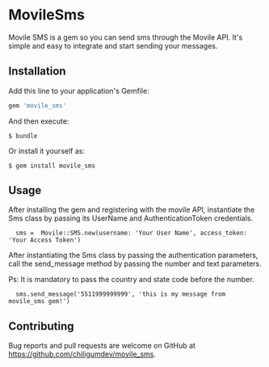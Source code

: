 # MovileSms

Movile SMS is a gem so you can send sms through the Movile API. It's simple and easy to integrate and start sending your messages.

## Installation

Add this line to your application's Gemfile:

```ruby
gem 'movile_sms'
```

And then execute:

    $ bundle

Or install it yourself as:

    $ gem install movile_sms

## Usage

After installing the gem and registering with the movile API, instantiate the Sms class by passing its UserName and AuthenticationToken credentials.

```
  sms =  Movile::SMS.new(username: 'Your User Name', access_token: 'Your Access Token')

```

After instantiating the Sms class by passing the authentication parameters, call the send_message method by passing the number and text parameters.

Ps: It is mandatory to pass the country and state code before the number.

```
  sms.send_message('5511999999999', 'this is my message from movile_sms gem!')

```


## Contributing

Bug reports and pull requests are welcome on GitHub at https://github.com/chiligumdev/movile_sms.

